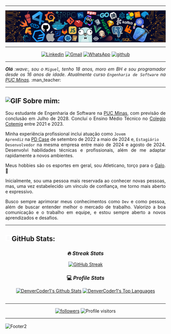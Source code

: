 -----

<div>
<img align="center" alt="Header" src="https://github.com/miguelasdp/miguelasdp/blob/main/img/header.png?raw=true"/>
</div>

-----

<div align="center">
<a href="https://www.linkedin.com/in/miguelasdp/" target="_blank"><img alt="Linkedin" src="https://img.shields.io/badge/LinkedIn-0077B5?style=for-the-badge&logo=linkedin&logoColor=white"/></a>
<a href="mailto:miguelasdp7@gmail.com" target="_blank"><img alt="Gmail" src="https://img.shields.io/badge/Gmail-D14836?style=for-the-badge&logo=gmail&logoColor=white"/></a>
<a href="https://wa.me/5531971874560" target="_blank"><img alt="WhatsApp" src="https://img.shields.io/badge/WhatsApp-25D366?style=for-the-badge&logo=whatsapp&logoColor=white"/></a>
<a href="https://github.com/miguelasdp" target="_blank"><img alt="github" src="https://img.shields.io/badge/GitHub-100000?style=for-the-badge&logo=github&logoColor=white"/></a>
</div>

-----

<div align="justify">
<i><b>Olá</b> :wave:, sou o <code>Miguel</code>, tenho 18 anos, moro em BH e sou programador desde os 16 anos de idade. Atualmente curso <code>Engenharia de Software</code> na <a href="https://www.pucminas.br/" target="_blank">PUC Minas</a>.</i> :man_teacher:<br />
</div>

-----

<h2><img height="20" alt="GIF" src="https://github.com/joaopauloaramuni/joaopauloaramuni/blob/main/img/soulgem.gif?raw=true"/> Sobre mim:</h2>

<div align="justify"><p>
Sou estudante de Engenharia de Software na <a href="https://www.pucminas.br/" target="_blank">PUC Minas</a>, com previsão de conclusão em Julho de 2028. Concluí o Ensino Médio Técnico no <a href="https://www.cotemig.com.br/" target="_blank">Colegio Cotemig</a> entre 2021 e 2023.
  
Minha experiência profissional inclui atuação como <code>Jovem Aprendiz</code> na <a href="https://www.pdcase.com/" target="_blank">PD Case</a> de setembro de 2022 a maio de 2024 e, <code>Estagiário Desenvolvedor</code> na mesma empresa entre maio de 2024 e agosto de 2024. Desenvolvi habilidades técnicas e profissionais, além de me adaptar rapidamente a novos ambientes.

Meus hobbies são os esportes em geral, sou Atleticano, torço para o <a href="https://www.atletico.com.br/" target="_blank">Galo</a>. :rooster:

Inicialmente, sou uma pessoa mais reservada ao conhecer novas pessoas, mas, uma vez estabelecido um vínculo de confiança, me torno mais aberto e expressivo.

Busco sempre aprimorar meus conhecimentos como <code>Dev</code> e como pessoa, além de buscar entender melhor o mercado de trabalho. Valorizo a boa comunicação e o trabalho em equipe, e estou sempre aberto a novos aprendizados e desafios.



</p>
</div>

-----

<div>

<h2><img height="20" alt="GIF" src="https://github.com/miguelasdp/miguelasdp/blob/main/img/graphic.gif?raw=true"/>GitHub Stats:</h2>

<div align="center">
      <h3>🔥 <i>Streak Stats</i></h3>

  <!-- GitHub Readme Streak Stats - https://github.com/DenverCoder1/github-readme-streak-stats -->
  <p>
    <a href="https://git.io/streak-stats"><img src="https://github-readme-streak-stats-dusky.vercel.app?user=miguelasdp&theme=slateorange&hide_border=true&card_width=600" alt="GitHub Streak" /></a>
  </p>

  <h3>💻 <i>Profile Stats</i></h3>

  <!-- https://github.com/anuraghazra/github-readme-stats -->

   <a href="https://github.com/anuraghazra/github-readme-stats"><img alt="DenverCoder1's Github Stats" src="https://github-readme-stats.vercel.app/api/?username=miguelasdp&show_icons=true&include_all_commits=true&count_private=true&theme=slateorange&hide_border=true&icon_color=F8D866" height="175px"/></a>
  <a href="https://github.com/anuraghazra/github-readme-stats"><img alt="DenverCoder1's Top Languages" src="https://github-readme-stats.vercel.app/api/top-langs/?username=miguelasdp&langs_count=8&layout=compact&theme=slateorange&hide_border=true&icon_color=F8D866&hide=Jupyter%20Notebook,Roff" height="175px"/></a>
  <br/>
  <br/>
</div>

-----
  <div align="center">
  <a href="https://github.com/miguelasdp?tab=followers">
    <img alt="followers" title="Follow me on Github" src="https://custom-icon-badges.demolab.com/github/followers/miguelasdp?color=FA9700&labelColor=FE8700&style=for-the-badge&logo=person-add&label=Follow&logoColor=white"/></a>
  <img alt="Profile visitors" src="https://komarev.com/ghpvc/?username=miguelasdp&label=VISITORS&color=FA9700&style=for-the-badge"/>
  </div>

-----

<img align="center" alt="Footer2" src="https://capsule-render.vercel.app/api?type=waving&height=100&color=FE8700&section=footer&textBg=false"/>
